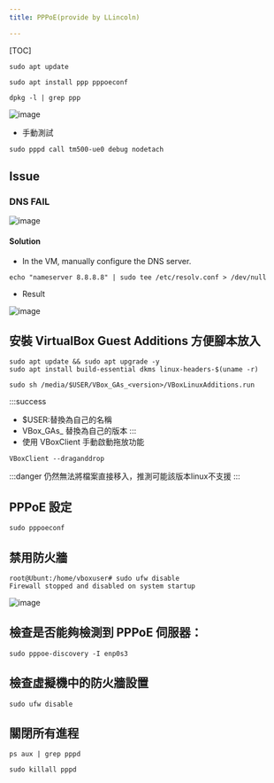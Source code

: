 ```yaml
---
title: PPPoE(provide by LLincoln)

---
```


[TOC]
```
sudo apt update
```

```
sudo apt install ppp pppoeconf
```

```
dpkg -l | grep ppp
```
![image](https://hackmd.io/_uploads/rklXJh-ENJl.png)

- 手動測試
```c=
sudo pppd call tm500-ue0 debug nodetach
```














## Issue
### DNS FAIL
![image](https://hackmd.io/_uploads/rJJYKM4Ekl.png)

#### Solution
- In the VM, manually configure the DNS server.
```c=
echo "nameserver 8.8.8.8" | sudo tee /etc/resolv.conf > /dev/null
```

- Result

![image](https://hackmd.io/_uploads/BynMqGVVkg.png)


## 安裝 VirtualBox Guest Additions 方便腳本放入
```c=
sudo apt update && sudo apt upgrade -y
sudo apt install build-essential dkms linux-headers-$(uname -r)
```
```c= 
sudo sh /media/$USER/VBox_GAs_<version>/VBoxLinuxAdditions.run
```
:::success
- $USER:替換為自己的名稱
- VBox_GAs_<version> 替換為自己的版本
:::
- 使用 VBoxClient 手動啟動拖放功能
```c=
VBoxClient --draganddrop
```

:::danger
仍然無法將檔案直接移入，推測可能該版本linux不支援
:::
## PPPoE 設定
```c=
sudo pppoeconf
```
## 禁用防火牆

```c=
root@Ubunt:/home/vboxuser# sudo ufw disable
Firewall stopped and disabled on system startup
```

![image](https://hackmd.io/_uploads/HJBRXV4N1g.png)

## 檢查是否能夠檢測到 PPPoE 伺服器：

```c=
sudo pppoe-discovery -I enp0s3
```

## 檢查虛擬機中的防火牆設置

```c=
sudo ufw disable
```

## 關閉所有進程

```c=
ps aux | grep pppd
```

```c=
sudo killall pppd

```